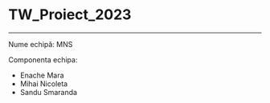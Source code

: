 # TW_Proiect_2023
------


Nume echipă: MNS

Componenta echipa:

- Enache Mara 
- Mihai Nicoleta 
- Sandu Smaranda 
